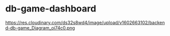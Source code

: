 # db-game-dashboard

https://res.cloudinary.com/ds32s8wd4/image/upload/v1602663102/backend-db-game_Diagram_oi74c0.png
